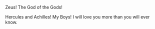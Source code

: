 Zeus! The God of the Gods!

Hercules and Achilles! My Boys! I will love you more than you will ever know. 
